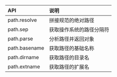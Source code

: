 | API           | 说明                     |
| :------------ | :----------------------- |
| path.resolve  | 拼接规范的绝对路径       |
| path.sep      | 获取操作系统的路径分隔符 |
| path.parse    | 分析路径并返回对象       |
| path.basename | 获取路径的基础名称       |
| path.dirname  | 获取路径的目录名         |
| path.extname  | 获取路径的扩展名         |

